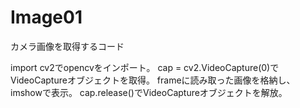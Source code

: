 # Image01
カメラ画像を取得するコード


import cv2でopencvをインポート。
cap = cv2.VideoCapture(0)でVideoCaptureオブジェクトを取得。
frameに読み取った画像を格納し、imshowで表示。
cap.release()でVideoCaptureオブジェクトを解放。

